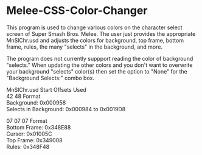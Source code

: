 # Melee-CSS-Color-Changer

This program is used to change various colors on the character select screen of Super Smash Bros. Melee. The user just provides the appropriate MnSlChr.usd and adjusts the colors for background, top frame, bottom frame, rules, the many "selects" in the background, and more. 

The program does not currently suppport reading the color of background "selects." When updating the other colors and you don't want to overwrite your background "selects" color(s) then set the option to "None" for the "Background Selects:" combo box.

MnSlChr.usd Start Offsets Used  
42 48 Format  
Background: 0x000958  
Selects in Background: 0x000984 to 0x0019D8  

07 07 07 Format  
Bottom Frame: 0x348E88  
Cursor: 0x01005C  
Top Frame: 0x349008  
Rules: 0x348F48  
